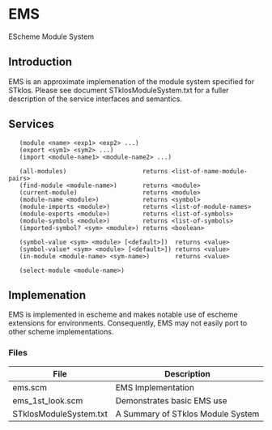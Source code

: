 EMS
===

EScheme Module System

## Introduction

EMS is an approximate implemenation of the module
system specified for STklos. Please see document STklosModuleSystem.txt
for a fuller description of the service interfaces and semantics.


## Services
```
   (module <name> <exp1> <exp2> ...)
   (export <sym1> <sym2> ...)
   (import <module-name1> <module-name2> ...)

   (all-modules)                     returns <list-of-name-module-pairs>
   (find-module <module-name>)       returns <module>
   (current-module)                  returns <module>
   (module-name <module>)            returns <symbol>
   (module-imports <module>)         returns <list-of-module-names>
   (module-exports <module>)         returns <list-of-symbols>
   (module-symbols <module>)         returns <list-of-symbols>
   (imported-symbol? <sym> <module>) returns <boolean>

   (symbol-value <sym> <module> [<default>])  returns <value>
   (symbol-value* <sym> <module> [<default>]) returns <value>
   (in-module <module-name> <sym-name>)       returns <value>

   (select-module <module-name>)
```
## Implemenation

EMS is implemented in escheme and makes notable use of escheme extensions for environments. Consequently,
EMS may not easily port to other scheme implementations.

### Files

| File | Description |
| ---- | ----------- |
| ems.scm              | EMS Implementation | 
| ems_1st_look.scm     | Demonstrates basic EMS use | 
| STklosModuleSystem.txt | A Summary of STklos Module System |
